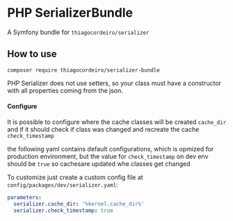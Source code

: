 # PHP SerializerBundle

A Symfony bundle for `thiagocordeiro/serializer`

## How to use

```
composer require thiagocordeiro/serializer-bundle
```

PHP Serializer does not use setters, so your class must have a constructor with all properties coming from the json.

#### Configure
It is possible to configure where the cache classes will be created `cache_dir` and if it should check if class was changed and recreate the cache `check_timestamp`

the following yaml contains default configurations, which is opmized for production environment, but the value for `check_timestamp` on dev env should be `true` so cachesare updated whe classes get changed

To customize just create a custom config file at `config/packages/dev/serializer.yaml`:
```yaml
parameters:
  serializer.cache_dir: '%kernel.cache_dir%'
  serializer.check_timestamp: true
```
